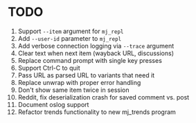 # TODO

1. Support `--item` argument for `mj_repl`
1. Add `--user-id` parameter to `mj_repl`
1. Add verbose connection logging via `--trace` argument
1. Clear text when next item (wayback URL, discussions)
1. Replace command prompt with single key presses
1. Support Ctrl-C to quit
1. Pass URL as parsed URL to variants that need it
1. Replace unwrap with proper error handling
1. Don't show same item twice in session
1. Reddit, fix deserialization crash for saved comment vs. post
1. Document oslog support
1. Refactor trends functionality to new mj_trends program
